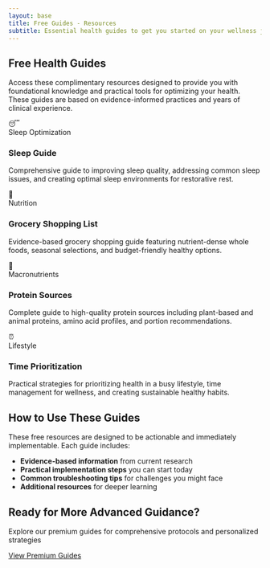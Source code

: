 ```yaml
---
layout: base
title: Free Guides - Resources
subtitle: Essential health guides to get you started on your wellness journey.
---
```


<div class="content-section">

## Free Health Guides

Access these complimentary resources designed to provide you with foundational knowledge and practical tools for optimizing your health. These guides are based on evidence-informed practices and years of clinical experience.

</div>

<div class="content-grid">

  <div class="card resource-card free-guides">
    <a href="/resources/free-guides/sleep-guide/" style="text-decoration: none; color: inherit;">
      <div class="card-image">😴</div>
      <div class="card-content">
        <div class="card-meta">Sleep Optimization</div>
        <h3>Sleep Guide</h3>
        <p>Comprehensive guide to improving sleep quality, addressing common sleep issues, and creating optimal sleep environments for restorative rest.</p>
      </div>
    </a>
  </div>

  <div class="card resource-card free-guides">
    <a href="/resources/free-guides/grocery-shopping-list/" style="text-decoration: none; color: inherit;">
      <div class="card-image">🛒</div>
      <div class="card-content">
        <div class="card-meta">Nutrition</div>
        <h3>Grocery Shopping List</h3>
        <p>Evidence-based grocery shopping guide featuring nutrient-dense whole foods, seasonal selections, and budget-friendly healthy options.</p>
      </div>
    </a>
  </div>

  <div class="card resource-card free-guides">
    <a href="/resources/free-guides/protein-sources/" style="text-decoration: none; color: inherit;">
      <div class="card-image">🥩</div>
      <div class="card-content">
        <div class="card-meta">Macronutrients</div>
        <h3>Protein Sources</h3>
        <p>Complete guide to high-quality protein sources including plant-based and animal proteins, amino acid profiles, and portion recommendations.</p>
      </div>
    </a>
  </div>

  <div class="card resource-card free-guides">
    <a href="/resources/free-guides/time-prioritization/" style="text-decoration: none; color: inherit;">
      <div class="card-image">⏰</div>
      <div class="card-content">
        <div class="card-meta">Lifestyle</div>
        <h3>Time Prioritization</h3>
        <p>Practical strategies for prioritizing health in a busy lifestyle, time management for wellness, and creating sustainable healthy habits.</p>
      </div>
    </a>
  </div>

</div>

<div class="content-section">

## How to Use These Guides

These free resources are designed to be actionable and immediately implementable. Each guide includes:

- **Evidence-based information** from current research
- **Practical implementation steps** you can start today
- **Common troubleshooting tips** for challenges you might face
- **Additional resources** for deeper learning

</div>

<div class="cta-section">
  <h2>Ready for More Advanced Guidance?</h2>
  <p>Explore our premium guides for comprehensive protocols and personalized strategies</p>
  <a href="/resources/premium-guides/" class="btn">View Premium Guides</a>
</div>